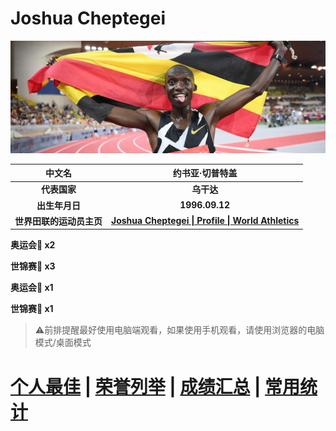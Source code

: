 # Joshua Cheptegei

![](./Picture.jpg)

|          中文名          |                       约书亚·切普特盖                        |
| :----------------------: | :----------------------------------------------------------: |
|       **代表国家**       |                          **乌干达**                          |
|      **出生年月日**      |                        **1996.09.12**                        |
| **世界田联的运动员主页** | **[Joshua Cheptegei \| Profile \| World Athletics](https://worldathletics.org/athletes/uganda/joshua-cheptegei-14645612)** |

**奥运会🥇 x2**

**世锦赛🥇 x3**

**奥运会🥈 x1**

**世锦赛🥈 x1**

> ⚠前排提醒最好使用电脑端观看，如果使用手机观看，请使用浏览器的电脑模式/桌面模式

# [个人最佳](./Personal-Best.md) | [荣誉列举](./Honors.md) | [成绩汇总](./Results.md) | [常用统计](./Stats.md)